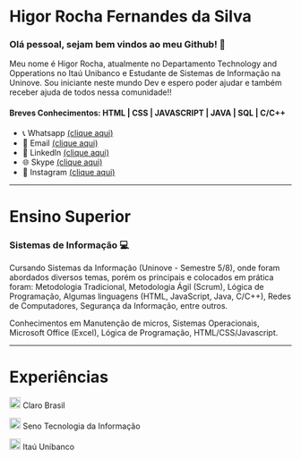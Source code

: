 # Higor Rocha Fernandes da Silva

### Olá pessoal, sejam bem vindos ao meu Github! :wave:

Meu nome é Higor Rocha, atualmente no Departamento Technology and Opperations no Itaú Unibanco e Estudante de Sistemas de Informação na Uninove.
Sou iniciante neste mundo Dev e espero poder ajudar e também receber ajuda de todos nessa comunidade!!

#### Breves Conhecimentos: HTML | CSS | JAVASCRIPT | JAVA | SQL | C/C++

- 📞 Whatsapp [(clique aqui)](https://api.whatsapp.com/send?1=pt_BR&phone=5511943147729)
- 📩 Email [(clique aqui)](rochahigor05@gmail.com)
- 🔎 Linkedln [(clique aqui)](https://www.linkedin.com/in/higor-silva18/)
- 🌐 Skype [(clique aqui)](https://join.skype.com/invite/AbNH8o8fxoUj)
- 📸 Instagram [(clique aqui)](https://instagram.com/hiigorrocha_)

---

# Ensino Superior 


### Sistemas de Informação :computer:

Cursando Sistemas da Informação (Uninove - Semestre 5/8), onde foram abordados diversos temas, porém os principais e colocados em prática foram: Metodologia Tradicional, Metodologia Ágil (Scrum), Lógica de Programação, Algumas linguagens (HTML, JavaScript, Java, C/C++), Redes de Computadores, Segurança da Informação, entre outros.

Conhecimentos em Manutenção de micros, Sistemas Operacionais, Microsoft Office (Excel), Lógica de Programação, HTML/CSS/Javascript.

---

# Experiências

<img src="https://github.com/HigorRoc/HigorRoc/blob/main/Logo_Claro-removebg-preview.ico" width="20" height="20"> Claro Brasil 

<img src="https://github.com/HigorRoc/HigorRoc/blob/main/Logo_Seno-removebg-preview.ico" width="20" height="20"> Seno Tecnologia da Informação

<img src="https://github.com/HigorRoc/HigorRoc/blob/main/Logo-Itau.ico" width="20" height="20">  Itaú Unibanco 



